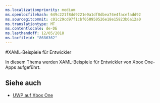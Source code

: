 ```yaml
---
ms.localizationpriority: medium
ms.openlocfilehash: 649c221f8dd9221e0a1df8dbea74e4facefadd92
ms.sourcegitcommit: c01c29cd97f1cbf050950526e18e15823b6a12a0
ms.translationtype: MT
ms.contentlocale: de-DE
ms.lasthandoff: 12/05/2018
ms.locfileid: "8686362"
---
```

#<a name="xaml-samples-for-developers"></a>XAML-Beispiele für Entwickler

In diesem Thema werden XAML-Beispiele für Entwickler von Xbox One-Apps aufgeführt.

## <a name="see-also"></a>Siehe auch
- [UWP auf Xbox One](index.md)

